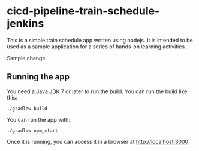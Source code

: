 # cicd-pipeline-train-schedule-jenkins

This is a simple train schedule app written using nodejs. It is intended to be used as a sample application for a series of hands-on learning activities.

Sample change

## Running the app

You need a Java JDK 7 or later to run the build. You can run the build like this:

    ./gradlew build

You can run the app with:

    ./gradlew npm_start

Once it is running, you can access it in a browser at [http://localhost:3000](http://localhost:3000)

